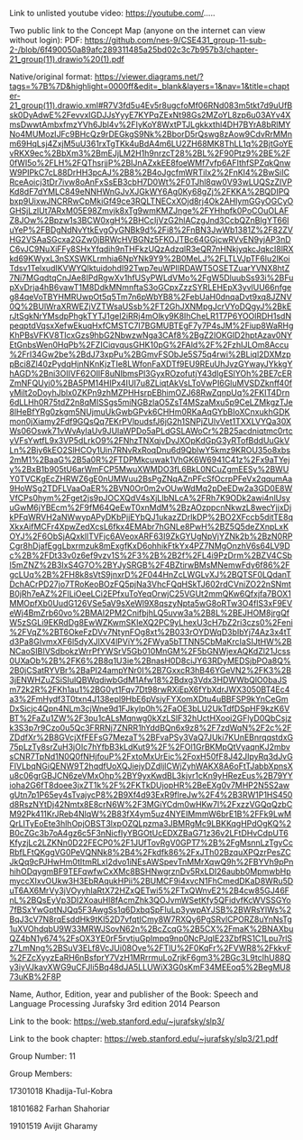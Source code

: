 Link to unlisted youtube video:
https://youtube.com/.....



Two public link to the Concept Map (anyone on the internet can view without login):
PDF: 
https://github.com/nes-9/CSE431_group-11-sub-2-/blob/6f490050a89afc289311485a25bd02c3c7b957b3/chapter-21_group(11).drawio%20(1).pdf



Native/original format: 
https://viewer.diagrams.net/?tags=%7B%7D&highlight=0000ff&edit=_blank&layers=1&nav=1&title=chapter-21_group(11).drawio.xml#R7V3fd5u4Ev5r8ugcfoMf06RNd083m5tkt7d9uUfBsk0DyAdwE%2FevvxIGDJJsYyyE7KYPqZExNt98Gs2MZoYL8zp6u03AYv4XmsDwwtAmbxfmzYVh6Jbl4v%2FIyKoY8WxtPTJLgkkxthl4DH7BYrA8bRlMYNo4MUMozIJFc9BHcQz9rDEGkgS9Nk%2BborD5rQswg8zAow9CdvRrMMnm69HqLsj4ZxjM5uU361rxTgTKk4uBdA4m6LU2ZH68MK8ThLL1q%2BjtGoYEvRKX9ec%2BbXm3%2BmEJjLM2H1h9nrzcT28%2BL%2F90Ptz9%2BE%2F0fWI5o%2FLH%2FQThsrjjP%2BIJnAZxkEE8foeWMf7vfp6AFIthfSPZqkQnwW9PIPkC7cL88DrHH3pcAJ%2B8%2B4oJgcfmWRTiIx2%2FnKI4%2BwSiICRceAoicj3tDr7ivw8oAnFxSsEB3cbH7D0Wt%2F0TJhl8qw0V93wLUQSzZIVPKd8dF7dYMLC849eNNHWnGJvXJGkWY6Ag0Ky68gZj%2FKKA%2BQDIPQbxp9UixwJNCRRwCpMkiGf49ce3RQLTNECxXOjd8rj4Ok2AHIymGGyOGCyOGHSjLzlUt7ARxM05E98Zmvjk8xTg9wmKMZJnge%2FYHhpfk0PoCOuOLAFZ8JOw%2Bpzw1s3BCW0xgH%2BHCcIjVzG2hlACzgJnd3CcbQZnBlgYT66IuYeP%2FBDgNdNvYtkEvgOyGNBk9d%2Fi8%2FnBN3JwWb1381Z%2F82ZVHG2VSAaSGcxa2GZw0jBRWcHVBGNz5FKOJTBc64GGjcwRVvEN9yjAP3nDC6vJC9NuXiFFy8SHxYfqdih9nTHFkzUQzAdzqlR3eQR7nHNkjyqkcJqkcI8lRXkd69KWyxL3nSXSWKLrmhia6NpYNk9Y9%2B0MeLJ%2FLTLVJpTF6Iu2lKoiTdsv1TelxudIKVWYQlktuidohdI92Twp7euWPIlRDAWT5OSETZuarYVNX8htZ7Ni7MGqdtqCnJAe8IPdRgwXv1hfUSyPWLdVMo%2FgW5DluubSs93i%2BFupXvDrja4hB6vawT1M8DdkMNmnftaS3oGCpxZzzSYRLEHEpX3yvlUU66nfgeg84qeVoTBYHMRUwpOt5q5Tm7n6pWbYB8%2FebUaH0dnqaDvt9xq8JZNV0Q%2BUlWraXRWEZjVZTWsaUSsb%2FT2GhJXNMpgJcrVYoDQgyJ%2BkErJtSgkNrYMsdpPhgkTYTJ1geI2iRRj4mOlky9K8IhCheLR1T7P6YOOlRDH1sdNpeqptdVqsxXefwEkuqHxfCMSTC7I7BGMUBTEgF7y7P4sJM%2Fiup8WaRHgKhPBsVFKV8TIcxGzs9hbG2NbwzwNga3CAf8%2BgZ2lOKGID2hptAzav0NYEtGnbsWen0HqPb%2FZICiqvqusGHK10pG%2FAld%2F%2FzhIJLOm8Accu%2FrI34Gw2be%2BdJ73xpPu%2BGmvFSObJe5S75q4rwi%2BLiql2DXMzppBci8Zl40zPydqHjnNKnKjzTIe8LWfonFaXDTf9EU9REuUhJvzGYwayJYkkgYhAGD%2Bni3OIIVF62OIlF8uNIbmsPl3GyxROzofutjY43dlgESlYOh%2BE7cERZmNFQUyi0%2BA5PM14HIPx4IUI7u8ZLiqtAkVsLToVwPI6GluMVSDZknff40fyMilt2oDoyhJblx0ZKPn9zhMZPHHsrpEBhimOZJ68RwZqnpUq%2FKIT4Drn6dLLHh0R75tdZ2n8qMISSgs5miNGBzlaO5ZsT4MSzaMxu5p9CeLZMkgzTJe8lHeBfYRg0zkgm5NUjmuUkGwbGPvk6CHHm0RKaAqGYbBIoXCnxukhGDKmon0jXiamy2Fdf9GQsQq7EKrPVlpudsfJ6jG2h1SNPjZUlvVet1TXXLVYQa30XWs06Oswk71vWvAyIaUv9JUlaWPDo5aPLdGSLAWoCr%2B25acdniqtmc0rtcyVFsYwtfL9x3VP5dLrkO9%2FNhzTNXqjvDvJXOpKdGpG3yRTofBddUuGkVLn%2Biy6kEO2SlHCOy1Uin7RNvRxRoqDnu6d9QblwY5kmz9KROU35o8xbs2mM1%2BaaG%2B5a0R%2FTDPMkcuwak1VhGK6W6941C41z%2Fx9aTYejy%2BxB1b905tU6arWmFCP5MwuXWMDO3fL6BkL0NCuZgmEESy%2BWUY0TVCKgEcZHRWZ6gE0nUMWuu2BsPgZNqAZnPFcSfOcrpPFeVx2qqumAa9HoWSg2TDFLVaaOaER%2BVN0Or0m2vOUwWdMq2pDeEDw2a3GD0E8WVfCPs0hym%2Fget2js9pJOCXQdV4sXjLIbNLcA%2FRh7K9ODk2awi4nlUsyuGwM6jYBEcm%2F9fM64QeEwT0xnMdM%2BzAOzppcnNkwzL8wecYjjxDjkPFqWRVH2aNWwypAPyDKbPjjEYbQJ1ukazZDrIkDP%2BO2XFccb5ditTE8qXkxAifMCFr4XpwZedXcsL6fkx4EMAbr7hGNLe8PwH%2BZ5Q5deZXnpLxKOYJ%2F6ObSjAQxkllTVFjc6AVeoxARF63I9ZkGYUgNpVjYZNk2b%2BzN0RPCgr8hDjafEggLbxrmzuk8mExgfKxD6ohhikFtkYx4PZ7NMgOnzhV6s64LV9Dc%2B%2FDt33v0z6ef9vzv1S%2F3%2B%2B2f%2FL4i9PzDrm%2BZV4CSbI5mZNZ%2B3IxS4G7O%2BYJySRGB%2F4BZtirwBMsMNemwFdy6f86%2FgcLUq%2B%2FH8k8sVtS9jnxrD%2F044HnZcLWGLvXJ%2BQTSF0LQdanTDchACrPD27jo7TRoKeoBOzFQ5pjNa3VhcFQqHSkTJ602rdCVniZO22nSNmtB0jRh7eAZ%2FlLiOeeLCi2EPfxuToYeqOrwjC25VGUt2mmQKw6Qfxjfa7BOX1MMOpfXb0UudG126VSe5aV9sXeWl9X8qszyNpta5wG8oRTw3O4flS3xF9EVeWj4BmZrb60vo%2BMAI2PM2CnifbjhLQ5uvw3a%2B8L%2BEJHOM8jrgQfW5zSGLi9EKRdDg8EwWZKwmSKIeXQ2PC9yLhexU3cH7bZ2ri3czs0%2Feni%2FVqZ%2BT6OkeFzDVv7NtynFOg8xt%2B033rOYDWqD3bIbYj74Az3x4tTd3Pa8GIvmxXF6l5dyXJlXV4lPViY%2FWya5bTTNN5CbMaKrcIaSIJtHW%2BNCaoSIBIVSdbokzWrrPfYWSrV5Gb010MnGM%2F5bGNWjexAQKdZl21Jcss0UXaOb%2B%2FK6%2B8q1U3ie%2BnasH0D8ciJY63RDyMEDSjbPOa8Q%2B0jCSatRYVBr%2BaPI24ampYNr0I%2B7GxxcR3hB46YGeVN2%2FK3%2B3jENWHZuZSiSIulQBWqdiwbGdM1Afw18%2Bdxg3Vdx3HDWWbQlO0baJSm72k2R%2FKh1au1%2BG0yt1Fqv7Dt98rwRXiEpX6fYbXdrJWX3050BT4Ec4a3%2FmHydf3T0txn4J138epl9HbE6pVsiyFYXomXDtu4uBBFSP9kYnCeGmDxSicjc4Qpn4NLm3cjWne9d1FJkylp0h%2FaOE3bLU2UkTdfDSpHF9kzK6VBT%2FaZu1ZW%2F3pu1cALsMqnwg0kXzLSlF32hUctHXooi2GFlyD0QbCsjzk3S3p7r9Czo0u5Qc3FRRNj7ZNRR1hYddBQn6x9z8%2F7zdWqN%2F2c%2FZDdfXr%2B8GVcjXfFEFsG7MezaT%2BFvaPSy3VaQ7JUki7KUnEBnrqqstdxG75pLzTy8srZuH3jOIc7hYfbB3kLdKut9%2F%2FOl1GrBKMpQtVyaqnKJ2mbvsCNR7TpNd1N0Q0fNHjfouP%2FxtoMxUrEic%2FoxH50fF8J42JIpyRq3dJvGFIVLbqNGiQENW9T2hqdfUoXQJiejyDZdljlCWjZyhWAKX8A6oFtTJabbXpnsXu8c06grGBJCN6zeVMxOhp%2BY9yxKwdBL3kjvr1cKn9yHRezEus%2B79YYioha2G6fT8doee3jxZT1k%2F%2FKTkDUjopHR%2BeEXg0v7MHP2N5S2awgUtn7p1P65ey4sTvajycP8%2B9Xf4d93ExR9flreJw%2F4%2B3RW1P1HS450d8RszNYtDj42Nmtx8E8crN6W%2F3MGiYCdm0wHKw7l%2FxzzVGQqQzbCM92Pk411KrJReb4NlqW%2B83fX4ym5uz4NYEIMmmW6brE1B%2FFk9LwMQrLITyEoEte3hlhOpjOBST3lxpOZQLpzma3JBMRgMc9LBKKqgHPdOgKQ%2B0cZGc3b7oA4gz6c5F3nNicfIyYBGOtUcEDXZBaG71z36v2LFtDHvCdpUT6KfyzjLc2LZKNn0D22FECP0%2F1JUfTovRgV0GPT7%2B%2FgMsnnLzTgyCcRbfLFtQKggVG0PeVQNNk8%2B4%2Fkdfk86%2FxJTh02BzquXPQzrPesZCJkQq9cPJHwHm0tItmRLxI2dvo1iNEsAWSpevTnMMrXqwQ9h%2FBYVh9pPnhihODqygmBF9TEFqwfwCxXMc8BSHNwgrznDv5RxLDI26aubb0MpmwbHpmyccXIxvOUkw3H3EbRAqukHPii%2BUMCF9i4xvcN1FhCmedDKaD8WRu5DuT6AX6MrVy3jVOyyhIaRtX72HZxQETwi5%2FTxQWnvE2%2B4cw85GJ46FnL%2BQsEyVp3DI2XoauHl8fAcmZhk3QOJvmWSetKfy5QFidvfKcWVSSGYo7fBSxYwGptNJQq5F3AwgSs1q6DxbqSpFIuLp3ywpAYJSB%2BWRsYlWs%2BqJ3cV7N8rqEsddHk9tKl52D7vfqtICmy8W7RXQy6PgSRvlCPORZ8uYnNsTg1uXVOhdqbU9W33MRWJSovN62n%2BcZcqG%2B5CX%2FmaK%2BNAXbuQZ4bN1y674%2FsOX3YE0rF5rvtjuGpImpq9np0NcPJqIE23ZbfRS1C1Lpu7rlSz7LmNng%2BSuV3ELf8VcJUi08Ove%2FTlU%2F0KqFr%2FVWR8%2FkkvF%2FZcXyyzEaRH6nBsfprY7VzH1MRrrmuLoZrjkF6gm3%2BGc3L9tcIhU88Qy3iyVJkavXWG9uCFJli5Bq48dJA5LLUWiX3G0sKmF34MEEoq5%2BegMU873uKB%2F8P




Name, Author, Edition, year and publisher of the Book:
Speech and Language Processing
Jurafsky
3rd edition
2014
Pearson


Link to the book:
https://web.stanford.edu/~jurafsky/slp3/


Link to the book chapter:
https://web.stanford.edu/~jurafsky/slp3/21.pdf



Group Number:
11


Group Members:

17301018 Khadija-Tul-Kobra

18101682 Farhan Shahoriar

19101519 Avijit Gharamy
